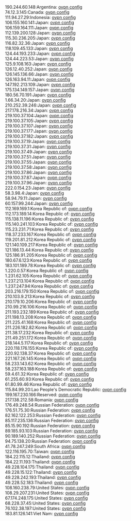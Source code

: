 190.244.60.148:Argentina: [ovpn config](vpn/190_244_60_148.ovpn)  
74.12.3.145:Canada: [ovpn config](vpn/74_12_3_145.ovpn)  
111.94.27.29:Indonesia: [ovpn config](vpn/111_94_27_29.ovpn)  
106.155.160.141:Japan: [ovpn config](vpn/106_155_160_141.ovpn)  
106.159.164.111:Japan: [ovpn config](vpn/106_159_164_111.ovpn)  
112.139.200.128:Japan: [ovpn config](vpn/112_139_200_128.ovpn)  
115.30.236.205:Japan: [ovpn config](vpn/115_30_236_205.ovpn)  
116.82.32.36:Japan: [ovpn config](vpn/116_82_32_36.ovpn)  
118.109.45.133:Japan: [ovpn config](vpn/118_109_45_133.ovpn)  
124.44.193.233:Japan: [ovpn config](vpn/124_44_193_233.ovpn)  
124.44.223.53:Japan: [ovpn config](vpn/124_44_223_53.ovpn)  
125.9.108.163:Japan: [ovpn config](vpn/125_9_108_163.ovpn)  
126.12.40.252:Japan: [ovpn config](vpn/126_12_40_252.ovpn)  
126.145.136.66:Japan: [ovpn config](vpn/126_145_136_66.ovpn)  
126.163.94.11:Japan: [ovpn config](vpn/126_163_94_11.ovpn)  
147.192.213.109:Japan: [ovpn config](vpn/147_192_213_109.ovpn)  
175.134.149.157:Japan: [ovpn config](vpn/175_134_149_157.ovpn)  
180.56.70.191:Japan: [ovpn config](vpn/180_56_70_191.ovpn)  
1.66.34.20:Japan: [ovpn config](vpn/1_66_34_20.ovpn)  
210.252.39.246:Japan: [ovpn config](vpn/210_252_39_246.ovpn)  
217.178.216.34:Japan: [ovpn config](vpn/217_178_216_34.ovpn)  
219.100.37.104:Japan: [ovpn config](vpn/219_100_37_104.ovpn)  
219.100.37.105:Japan: [ovpn config](vpn/219_100_37_105.ovpn)  
219.100.37.107:Japan: [ovpn config](vpn/219_100_37_107.ovpn)  
219.100.37.177:Japan: [ovpn config](vpn/219_100_37_177.ovpn)  
219.100.37.182:Japan: [ovpn config](vpn/219_100_37_182.ovpn)  
219.100.37.19:Japan: [ovpn config](vpn/219_100_37_19.ovpn)  
219.100.37.31:Japan: [ovpn config](vpn/219_100_37_31.ovpn)  
219.100.37.49:Japan: [ovpn config](vpn/219_100_37_49.ovpn)  
219.100.37.51:Japan: [ovpn config](vpn/219_100_37_51.ovpn)  
219.100.37.55:Japan: [ovpn config](vpn/219_100_37_55.ovpn)  
219.100.37.58:Japan: [ovpn config](vpn/219_100_37_58.ovpn)  
219.100.37.86:Japan: [ovpn config](vpn/219_100_37_86.ovpn)  
219.100.37.87:Japan: [ovpn config](vpn/219_100_37_87.ovpn)  
219.100.37.96:Japan: [ovpn config](vpn/219_100_37_96.ovpn)  
222.0.154.23:Japan: [ovpn config](vpn/222_0_154_23.ovpn)  
58.3.98.4:Japan: [ovpn config](vpn/58_3_98_4.ovpn)  
58.94.79.11:Japan: [ovpn config](vpn/58_94_79_11.ovpn)  
60.157.99.244:Japan: [ovpn config](vpn/60_157_99_244.ovpn)  
112.169.169.1:Korea Republic of: [ovpn config](vpn/112_169_169_1.ovpn)  
112.173.189.14:Korea Republic of: [ovpn config](vpn/112_173_189_14.ovpn)  
115.138.11.196:Korea Republic of: [ovpn config](vpn/115_138_11_196.ovpn)  
115.140.241.103:Korea Republic of: [ovpn config](vpn/115_140_241_103.ovpn)  
115.23.231.71:Korea Republic of: [ovpn config](vpn/115_23_231_71.ovpn)  
118.37.233.167:Korea Republic of: [ovpn config](vpn/118_37_233_167.ovpn)  
119.201.81.212:Korea Republic of: [ovpn config](vpn/119_201_81_212.ovpn)  
121.140.109.217:Korea Republic of: [ovpn config](vpn/121_140_109_217.ovpn)  
121.186.13.44:Korea Republic of: [ovpn config](vpn/121_186_13_44.ovpn)  
125.186.91.205:Korea Republic of: [ovpn config](vpn/125_186_91_205.ovpn)  
180.67.6.123:Korea Republic of: [ovpn config](vpn/180_67_6_123.ovpn)  
183.101.189.78:Korea Republic of: [ovpn config](vpn/183_101_189_78.ovpn)  
1.220.0.57:Korea Republic of: [ovpn config](vpn/1_220_0_57.ovpn)  
1.231.62.105:Korea Republic of: [ovpn config](vpn/1_231_62_105.ovpn)  
1.237.213.104:Korea Republic of: [ovpn config](vpn/1_237_213_104.ovpn)  
1.237.247.94:Korea Republic of: [ovpn config](vpn/1_237_247_94.ovpn)  
203.216.179.150:Korea Republic of: [ovpn config](vpn/203_216_179_150.ovpn)  
210.103.9.213:Korea Republic of: [ovpn config](vpn/210_103_9_213.ovpn)  
210.179.10.206:Korea Republic of: [ovpn config](vpn/210_179_10_206.ovpn)  
210.99.216.106:Korea Republic of: [ovpn config](vpn/210_99_216_106.ovpn)  
211.193.232.189:Korea Republic of: [ovpn config](vpn/211_193_232_189.ovpn)  
211.198.13.208:Korea Republic of: [ovpn config](vpn/211_198_13_208.ovpn)  
211.225.41.168:Korea Republic of: [ovpn config](vpn/211_225_41_168.ovpn)  
211.226.182.82:Korea Republic of: [ovpn config](vpn/211_226_182_82.ovpn)  
211.38.17.232:Korea Republic of: [ovpn config](vpn/211_38_17_232.ovpn)  
211.49.251.172:Korea Republic of: [ovpn config](vpn/211_49_251_172.ovpn)  
218.144.5.117:Korea Republic of: [ovpn config](vpn/218_144_5_117.ovpn)  
220.118.176.155:Korea Republic of: [ovpn config](vpn/220_118_176_155.ovpn)  
220.92.138.37:Korea Republic of: [ovpn config](vpn/220_92_138_37.ovpn)  
221.167.26.145:Korea Republic of: [ovpn config](vpn/221_167_26_145.ovpn)  
58.233.143.62:Korea Republic of: [ovpn config](vpn/58_233_143_62.ovpn)  
58.237.163.188:Korea Republic of: [ovpn config](vpn/58_237_163_188.ovpn)  
59.4.61.32:Korea Republic of: [ovpn config](vpn/59_4_61_32.ovpn)  
61.255.60.93:Korea Republic of: [ovpn config](vpn/61_255_60_93.ovpn)  
61.80.99.46:Korea Republic of: [ovpn config](vpn/61_80_99_46.ovpn)  
115.84.99.20:Lao People's Democratic Republic: [ovpn config](vpn/115_84_99_20.ovpn)  
199.167.230.166:Reserved: [ovpn config](vpn/199_167_230_166.ovpn)  
217.138.212.58:Romania: [ovpn config](vpn/217_138_212_58.ovpn)  
176.49.248.54:Russian Federation: [ovpn config](vpn/176_49_248_54.ovpn)  
176.51.75.30:Russian Federation: [ovpn config](vpn/176_51_75_30.ovpn)  
82.162.122.253:Russian Federation: [ovpn config](vpn/82_162_122_253.ovpn)  
85.117.235.136:Russian Federation: [ovpn config](vpn/85_117_235_136.ovpn)  
85.15.90.192:Russian Federation: [ovpn config](vpn/85_15_90_192.ovpn)  
89.185.93.103:Russian Federation: [ovpn config](vpn/89_185_93_103.ovpn)  
90.189.140.252:Russian Federation: [ovpn config](vpn/90_189_140_252.ovpn)  
94.75.138.20:Russian Federation: [ovpn config](vpn/94_75_138_20.ovpn)  
41.78.247.249:South Africa: [ovpn config](vpn/41_78_247_249.ovpn)  
122.116.195.70:Taiwan: [ovpn config](vpn/122_116_195_70.ovpn)  
184.22.115.12:Thailand: [ovpn config](vpn/184_22_115_12.ovpn)  
184.22.11.193:Thailand: [ovpn config](vpn/184_22_11_193.ovpn)  
49.228.104.175:Thailand: [ovpn config](vpn/49_228_104_175.ovpn)  
49.228.15.122:Thailand: [ovpn config](vpn/49_228_15_122.ovpn)  
49.228.242.193:Thailand: [ovpn config](vpn/49_228_242_193.ovpn)  
49.228.52.183:Thailand: [ovpn config](vpn/49_228_52_183.ovpn)  
108.160.238.79:United States: [ovpn config](vpn/108_160_238_79.ovpn)  
108.29.207.231:United States: [ovpn config](vpn/108_29_207_231.ovpn)  
67.174.248.175:United States: [ovpn config](vpn/67_174_248_175.ovpn)  
68.228.37.45:United States: [ovpn config](vpn/68_228_37_45.ovpn)  
76.102.38.197:United States: [ovpn config](vpn/76_102_38_197.ovpn)  
183.81.126.141:Viet Nam: [ovpn config](vpn/183_81_126_141.ovpn)  
